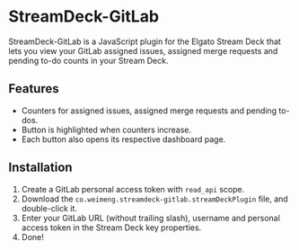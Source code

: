 # StreamDeck-GitLab

StreamDeck-GitLab is a JavaScript plugin for the Elgato Stream Deck that lets
you view your GitLab assigned issues, assigned merge requests and pending to-do
counts in your Stream Deck.

## Features

* Counters for assigned issues, assigned merge requests and pending to-dos.
* Button is highlighted when counters increase.
* Each button also opens its respective dashboard page.

## Installation

1. Create a GitLab personal access token with `read_api` scope.
1. Download the `co.weimeng.streamdeck-gitlab.streamDeckPlugin` file, and
   double-click it.
1. Enter your GitLab URL (without trailing slash), username and personal access
   token in the Stream Deck key properties.
1. Done!
